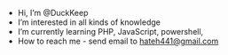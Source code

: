 - Hi, I’m @DuckKeep
- I’m interested in all kinds of knowledge
- I’m currently learning PHP, JavaScript, powershell, 
- How to reach me - send email to hateh441@gmail.com


